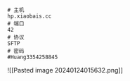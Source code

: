 ```
# 主机
hp.xiaobais.cc
# 端口
42
# 协议
SFTP
# 密码
#Huang3354258845

```
![[Pasted image 20240124015632.png]]